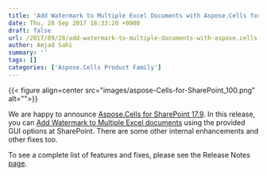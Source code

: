 ```yaml
---
title: 'Add Watermark to Multiple Excel Documents with Aspose.Cells for SharePoint 17.9'
date: Thu, 28 Sep 2017 18:33:20 +0000
draft: false
url: /2017/09/28/add-watermark-to-multiple-documents-with-aspose.cells-for-sharepoint-17.9/
author: Amjad Sahi
summary: ''
tags: []
categories: ['Aspose.Cells Product Family']
---
```




{{< figure align=center src="images/aspose-Cells-for-SharePoint_100.png" alt="">}}


We are happy to announce [Aspose.Cells for SharePoint 17.9][1]. In this release, you can [Add Watermark to Multiple Excel documents][2] using the provided GUI options at SharePoint. There are some other internal enhancements and other fixes too. 

To see a complete list of features and fixes, please see the Release Notes [page][3].




[1]: https://downloads.aspose.com/cells/sharepoint/new-releases/aspose.cells-for-sharepoint-17.9/
[2]: https://docs.aspose.com/display/cellssharepoint/Add+Watermark+to+multiple+documents
[3]: https://docs.aspose.com/display/cellssharepoint/Aspose.Cells+for+SharePoint+17.9+Release+Notes




